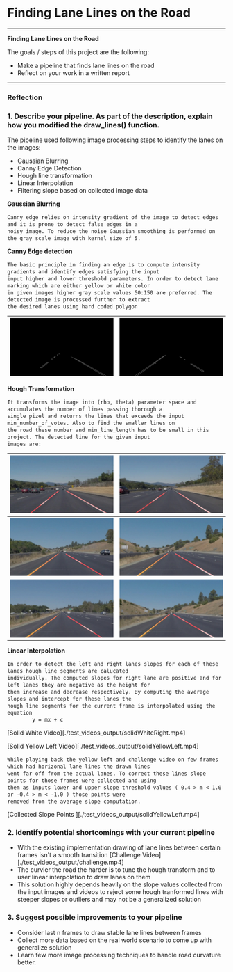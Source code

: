 # **Finding Lane Lines on the Road** 


---

**Finding Lane Lines on the Road**

The goals / steps of this project are the following:
* Make a pipeline that finds lane lines on the road
* Reflect on your work in a written report


[//]: # (Image References)

[image1]: ./examples/grayscale.jpg "Grayscale"
[image2]: ./test_images_roi_output/solidWhiteCurve.jpg "roi1" 
[image3]: ./test_images_roi_output/solidWhiteRight.jpg "roi2"
[image4]: ./test_images_roi_output/solidYellowCurve.jpg "roi3"
[image5]: ./test_images_roi_output/solidYellowCurve2.jpg "roi4"
[image6]: ./test_images_roi_output/solidYellowLeft.jpg "roi5"

---

### Reflection

### 1. Describe your pipeline. As part of the description, explain how you modified the draw_lines() function.

The pipeline used following image processing steps to identify the lanes on the images:
* Gaussian Blurring
* Canny Edge Detection
* Hough line transformation
* Linear Interpolation
* Filtering slope based on collected image data

**Gaussian Blurring**

    Canny edge relies on intensity gradient of the image to detect edges and it is prone to detect false edges in a 
    noisy image. To reduce the noise Gaussian smoothing is performed on the gray scale image with kernel size of 5.
    
**Canny Edge detection**
    
    The basic principle in finding an edge is to compute intensity gradients and identify edges satisfying the input
    input higher and lower threshold parameters. In order to detect lane marking which are either yellow or white color
    in given images higher gray scale values 50:150 are preferred. The detected image is processed further to extract
    the desired lanes using hard coded polygon
 ![image2] | ![image6] |
  --------- | ----------|
[image7]: ./test_images_output/solidWhiteCurve.jpg "lm1" 
[image8]: ./test_images_output/solidWhiteRight.jpg "lm2"
[image9]: ./test_images_output/solidYellowCurve.jpg "lm3"
[image10]: ./test_images_output/solidYellowCurve2.jpg "lm4"
[image11]: ./test_images_output/solidYellowLeft.jpg "lm5"
[image12]: ./test_images_output/whiteCarLaneSwitch.jpg "lm5"


**Hough Transformation**

    It transforms the image into (rho, theta) parameter space and accumulates the number of lines passing thorough a
    single pizel and returns the lines that exceeds the input min_number_of_votes. Also to find the smaller lines on
    the road these number and min_line_length has to be small in this project. The detected line for the given input
    images are:
| ![image7] | ![image8] |
| --------- | ----------| 
| ![image9] | ![image10] |
| ![image11] | ![image12] |    

    
**Linear Interpolation**

    In order to detect the left and right lanes slopes for each of these lanes hough line segments are calucated
    individually. The computed slopes for right lane are positive and for left lanes they are negative as the height for
    them increase and decrease respectively. By computing the average slopes and intercept for these lanes the
    hough line segments for the current frame is interpolated using the equation
            y = mx + c
            
[Solid White Video][./test_videos_output/solidWhiteRight.mp4]

[Solid Yellow Left Video][./test_videos_output/solidYellowLeft.mp4]

    While playing back the yellow left and challenge video on few frames which had horizonal lane lines the drawn lines
    went far off from the actual lanes. To correct these lines slope points for those frames were collected and using
    them as inputs lower and upper slope threshold values ( 0.4 > m < 1.0  or -0.4 > m < -1.0 ) those points were
    removed from the average slope computation.
[Collected Slope Points ][./test_videos_output/solidYellowLeft.mp4]
    

### 2. Identify potential shortcomings with your current pipeline

* With the existing implementation drawing of lane lines between certain frames isn't a smooth transition
[Challenge Video][./test_videos_output/challenge.mp4]
* The curvier the road the harder is to tune the hough transform and to user linear interpolation to draw lanes
on them
* This solution highly depends heavily on the slope values collected from the input images and videos to reject
 some hough tranformed lines with steeper slopes or outliers and may not be a generalized solution 


### 3. Suggest possible improvements to your pipeline

* Consider last n frames to draw stable lane lines between frames
* Collect more data based on the real world scenario to come up with generalize solution
* Learn few more image processing techniques to handle road curvature better.
